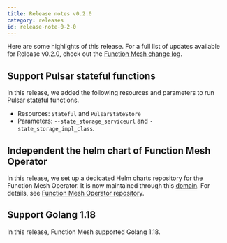 ```yaml
---
title: Release notes v0.2.0
category: releases
id: release-note-0-2-0
---
```


Here are some highlights of this release. For a full list of updates available for Release v0.2.0, check out the [Function Mesh change log](https://github.com/streamnative/function-mesh/releases/tag/v0.2.0).

## Support Pulsar stateful functions

In this release, we added the following resources and parameters to run Pulsar stateful functions.
- Resources: `Stateful` and `PulsarStateStore`
- Parameters: `--state_storage_serviceurl` and `-state_storage_impl_class`.

## Independent the helm chart of Function Mesh Operator

In this release, we set up a dedicated Helm charts repository for the Function Mesh Operator. It is now maintained through this [domain](https://charts.functionmesh.io). For details, see [Function Mesh Operator repository](https://artifacthub.io/packages/helm/function-mesh/function-mesh-operator).

## Support Golang 1.18

In this release, Function Mesh supported Golang 1.18.


